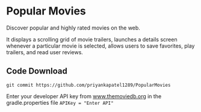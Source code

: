 # Popular Movies

Discover popular and highly rated movies on the web.

It displays a scrolling grid of movie trailers, launches a details screen whenever a particular movie is selected, allows users to save favorites, play trailers, and read user reviews.

## Code Download
`git commit https://github.com/priyankapatel1289/PopularMovies`

Enter your developer API key from www.themoviedb.org in the gradle.properties file
`APIKey = "Enter API"`


